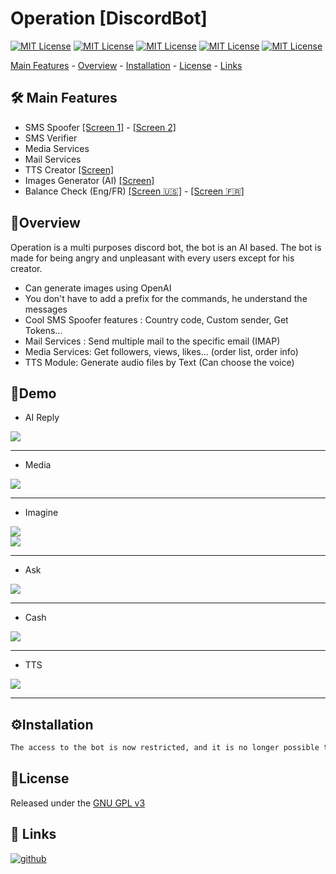 
# Operation  [DiscordBot]



[![MIT License](https://img.shields.io/badge/node-js-purple)](https://github.com/nodejs/node)
[![MIT License](https://img.shields.io/badge/discord-js-purple)](https://github.com/discordjs/discord.js)
[![MIT License](https://img.shields.io/badge/symfony-php-purple)](https://github.com/symfony/symfony)
[![MIT License](https://img.shields.io/badge/openai-AI-purple)](https://github.com/openai)
[![MIT License](https://img.shields.io/badge/python-purple)](https://github.com/python)


[Main Features](https://github.com/l950x/QPanel-discordbot-preview#mainfeatures) - [Overview](https://github.com/l950x/QPanel-discordbot-preview#overview) - [Installation](https://github.com/l950x/QPanel-discordbot-preview#installation) - [License](https://github.com/l950x/QPanel-discordbot-preview#license) - [Links](https://github.com/l950x/QPanel-discordbot-preview#links)




## 🛠️ Main Features

- SMS Spoofer [[Screen 1]](https://github.com/l950x/QPanel-discordbot-preview/blob/main/imgs/sms_spoof_prev1.png?raw=true) - [[Screen 2]](https://github.com/l950x/QPanel-discordbot-preview/blob/main/imgs/sms_spoof_prev2.png?raw=true)
- SMS Verifier
- Media Services
- Mail Services
- TTS Creator [[Screen]](https://github.com/l950x/QPanel-discordbot-preview/blob/main/imgs/tts_prev.png?raw=true)
- Images Generator (AI) [[Screen]](https://github.com/l950x/QPanel-discordbot-preview/blob/main/imgs/generate_img_prev.png?raw=true)
- Balance Check (Eng/FR) [[Screen 🇺🇸]](https://github.com/l950x/QPanel-discordbot-preview/blob/main/imgs/cash_eng_prev.png?raw=true) - [[Screen 🇫🇷]](https://github.com/l950x/QPanel-discordbot-preview/blob/main/imgs/cash_fr_prev.png?raw=true)
 


## 📑Overview

Operation is a multi purposes discord bot, the bot is an AI based.
The bot is made for being angry and unpleasant with every users except for his creator.

- Can generate images using OpenAI 
- You don't have to add a prefix for the commands, he understand the messages
- Cool SMS Spoofer features : Country code, Custom sender, Get Tokens...
- Mail Services : Send multiple mail to the specific email (IMAP)
- Media Services: Get followers, views, likes... (order list, order info)
- TTS Module: Generate audio files by Text (Can choose the voice)

## 📑Demo

- AI Reply
<img src="imgs/reply.gif"/>
<hr/>

- Media
<img src="imgs/media.gif"/>
<hr/>

- Imagine
<img src="imgs/imagine1.gif"/>
<br/>
<img src="imgs/imagine2.gif"/>
<hr/>

- Ask
<img src="imgs/ask.gif"/>
<hr/>

- Cash
<img src="imgs/cash.gif"/>
<hr/>

- TTS
<img src="imgs/voice.gif"/>
<hr/>
  
## ⚙️Installation

```bash
The access to the bot is now restricted, and it is no longer possible to install it.
```
    
## 📃License

Released under the [GNU GPL v3](https://www.gnu.org/licenses/gpl-3.0.en.html)



## 🔗 Links
[![github](https://img.shields.io/badge/github-purple?style=for-the-badge&logo=github&logoColor=white)](https://github.com/l950x)

